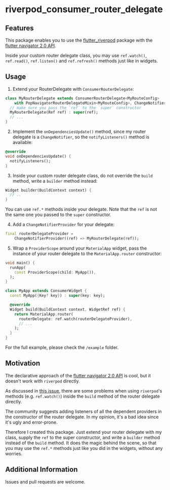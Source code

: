 # riverpod_consumer_router_delegate

## Features

This package enables you to use the [flutter_riverpod](https://pub.dev/packages/flutter_riverpod) package with the [flutter navigator 2.0 API](https://medium.com/flutter/learning-flutters-new-navigation-and-routing-system-7c9068155ade).

Inside your custom router delegate class, you may use `ref.watch()`, `ref.read()`, `ref.listen()` and `ref.refresh()` methods just like in widgets.

## Usage

1. Extend your RouterDelegate with `ConsumerRouterDelegate`:

```dart
class MyRouterDelegate extends ConsumerRouterDelegate<MyRouteConfig>
    with PopNavigatorRouterDelegateMixin<MyRouteConfig>, ChangeNotifier {
  // make sure you pass the `ref` to the `super` constructor
  MyRouterDelegate(Ref ref) : super(ref);
  // ...
}
```

2. Implement the `onDependenciesUpdate()` method, since my router delegate is a `ChangeNotifier`, so the `notifyListeners()` method is available:

```dart
@override
void onDependenciesUpdate() {
  notifyListeners();
}
```

3. Inside your custom router delegate class, do not override the `build` method, write a `builder` method instead:

```dart
Widget builder(BuildContext context) {
  // ..
}
```

You can use `ref.*` methods inside your delegate. Note that the `ref` is not the same one you passed to the `super` constructor.

4. Add a `ChangeNotifierProvider` for your delegate:

```dart
final routerDelegateProvider =
    ChangeNotifierProvider((ref) => MyRouterDelegate(ref));
```

5. Wrap a `ProviderScope` around your `MaterialApp` widget, pass the instance of your router delegate to the `MaterialApp.router` constructor:

```dart
void main() {
  runApp(
    const ProviderScope(child: MyApp()),
  );
}

class MyApp extends ConsumerWidget {
  const MyApp({Key? key}) : super(key: key);

  @override
  Widget build(BuildContext context, WidgetRef ref) {
    return MaterialApp.router(
      routerDelegate: ref.watch(routerDelegateProvider),
      // ...
    );
  }
}

```

For the full example, please check the `/example` folder.

## Motivation

The declarative approach of the [flutter navigator 2.0 API](https://medium.com/flutter/learning-flutters-new-navigation-and-routing-system-7c9068155ade) is cool, but it doesn't work with `riverpod` directly.

As discussed in [this issue](https://github.com/rrousselGit/riverpod/issues/946), there are some problems when using `riverpod`'s methods (e.g. `ref.watch()`) inside the `build` method of the router delegate directly.

The community suggests adding listeners of all the dependent providers in the constructor of the router delegate. In my opinion, it's a bad idea since it's ugly and error-prone.

Therefore I created this package. Just extend your router delegate with my class, supply the `ref` to the super constructor, and write a `builder` method instead of the `build` method. It does the magic behind the scene, so that you may use the `ref.*` methods just like you did in the widgets, without any worries.

## Additional Information

Issues and pull requests are welcome.
